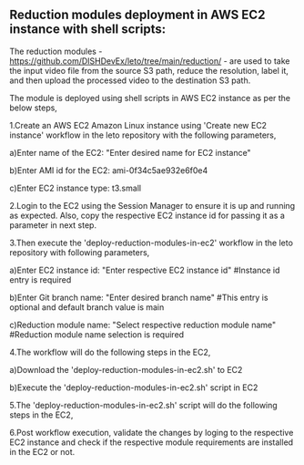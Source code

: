 Reduction modules deployment in AWS EC2 instance with shell scripts:
--------------------------------------------------------------------
The reduction modules - https://github.com/DISHDevEx/leto/tree/main/reduction/ - are used to take the input video file from the source S3 path, reduce the resolution, label it, and then upload the processed video to the destination S3 path.

The module is deployed using shell scripts in AWS EC2 instance as per the below steps,

1.Create an AWS EC2 Amazon Linux instance using 'Create new EC2 instance' workflow in the leto repository with the following parameters,

a)Enter name of the EC2: "Enter desired name for EC2 instance"

b)Enter AMI id for the EC2: ami-0f34c5ae932e6f0e4

c)Enter EC2 instance type: t3.small

2.Login to the EC2 using the Session Manager to ensure it is up and running as expected. 
  Also, copy the respective EC2 instance id for passing it as a parameter in next step.

3.Then execute the 'deploy-reduction-modules-in-ec2' workflow in the leto repository with following parameters,

a)Enter EC2 instance id: "Enter respective EC2 instance id" #Instance id entry is required

b)Enter Git branch name: "Enter desired branch name" #This entry is optional and default branch value is main

c)Reduction module name: "Select respective reduction module name" #Reduction module name selection is required

4.The workflow will do the following steps in the EC2,

a)Download the 'deploy-reduction-modules-in-ec2.sh' to EC2

b)Execute the 'deploy-reduction-modules-in-ec2.sh' script in EC2

5.The 'deploy-reduction-modules-in-ec2.sh' script will do the following steps in the EC2,

6.Post workflow execution, validate the changes by loging to the respective EC2 instance and check if the respective module requirements are installed in the EC2 or not.